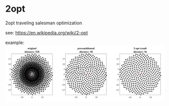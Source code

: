 # 2opt
2opt traveling salesman optimization

see:
https://en.wikipedia.org/wiki/2-opt

example:
![Alt text](images/TSP.PNG?raw=true "Title")
